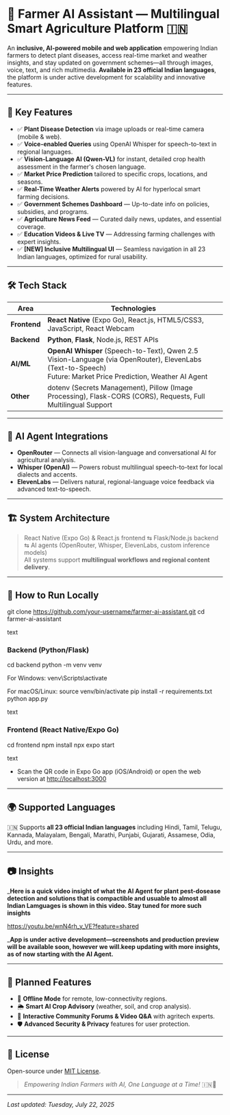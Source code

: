 # 🌾 Farmer AI Assistant — Multilingual Smart Agriculture Platform 🇮🇳

An **inclusive, AI-powered mobile and web application** empowering Indian farmers to detect plant diseases, access real-time market and weather insights, and stay updated on government schemes—all through images, voice, text, and rich multimedia. **Available in 23 official Indian languages**, the platform is under active development for scalability and innovative features.

---

## 🚀 Key Features

- ✅ **Plant Disease Detection** via image uploads or real-time camera (mobile & web).
- ✅ **Voice-enabled Queries** using OpenAI Whisper for speech-to-text in regional languages.
- ✅ **Vision-Language AI (Qwen-VL)** for instant, detailed crop health assessment in the farmer's chosen language.
- ✅ **Market Price Prediction** tailored to specific crops, locations, and seasons.
- ✅ **Real-Time Weather Alerts** powered by AI for hyperlocal smart farming decisions.
- ✅ **Government Schemes Dashboard** — Up-to-date info on policies, subsidies, and programs.
- ✅ **Agriculture News Feed** — Curated daily news, updates, and essential coverage.
- ✅ **Education Videos & Live TV** — Addressing farming challenges with expert insights.
- ✅ **[NEW] Inclusive Multilingual UI** — Seamless navigation in all 23 Indian languages, optimized for rural usability.

---

## 🛠️ Tech Stack

| Area        | Technologies                                                                 |
|-------------|------------------------------------------------------------------------------|
| **Frontend**| **React Native** (Expo Go), React.js, HTML5/CSS3, JavaScript, React Webcam   |
| **Backend** | **Python**, **Flask**, Node.js, REST APIs                                    |
| **AI/ML**   | **OpenAI Whisper** (Speech-to-Text), Qwen 2.5 Vision-Language (via OpenRouter), ElevenLabs (Text-to-Speech)<br>Future: Market Price Prediction, Weather AI Agent |
| **Other**   | dotenv (Secrets Management), Pillow (Image Processing), Flask-CORS (CORS), Requests, Full Multilingual Support  |

---

## 🔗 AI Agent Integrations

- **OpenRouter** — Connects all vision-language and conversational AI for agricultural analysis.
- **Whisper (OpenAI)** — Powers robust multilingual speech-to-text for local dialects and accents.
- **ElevenLabs** — Delivers natural, regional-language voice feedback via advanced text-to-speech.

---

## 🏗️ System Architecture

> React Native (Expo Go) & React.js frontend ⇆ Flask/Node.js backend ⇆ AI agents (OpenRouter, Whisper, ElevenLabs, custom inference models)  
> All systems support **multilingual workflows and regional content delivery**.

---

## 🚀 How to Run Locally

git clone https://github.com/your-username/farmer-ai-assistant.git
cd farmer-ai-assistant

text

### Backend (Python/Flask)
cd backend
python -m venv venv

For Windows:
venv\Scripts\activate

For macOS/Linux:
source venv/bin/activate
pip install -r requirements.txt
python app.py

text

### Frontend (React Native/Expo Go)
cd frontend
npm install
npx expo start

text
- Scan the QR code in Expo Go app (iOS/Android) or open the web version at [http://localhost:3000](http://localhost:3000/)

---

## 🌍 Supported Languages

🇮🇳 Supports **all 23 official Indian languages** including Hindi, Tamil, Telugu, Kannada, Malayalam, Bengali, Marathi, Punjabi, Gujarati, Assamese, Odia, Urdu, and more.

---

## 📷 Insights

_**Here is a quick video insight of what the AI Agent for plant pest-dosease detection and solutions that is compactible and usuable to almost all Indian Lamguages is shown in this video. Stay tuned for more such insights**

https://youtu.be/wnN4rh_y_VE?feature=shared

_**App is under active development—screenshots and production preview will be available soon, however we will.keep updating with more insights, as of now starting with the AI Agent.**

---

## 📡 Planned Features

- 🌾 **Offline Mode** for remote, low-connectivity regions.
- 🌦️ **Smart AI Crop Advisory** (weather, soil, and crop analysis).
- 🎥 **Interactive Community Forums & Video Q&A** with agritech experts.
- 🛡️ **Advanced Security & Privacy** features for user protection.

---

## 📃 License

Open-source under [MIT License](LICENSE).

> _Empowering Indian Farmers with AI, One Language at a Time!_ 🇮🇳🌾

---
_Last updated: Tuesday, July 22, 2025_
